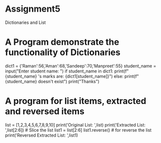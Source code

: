 # Assignment5
Dictionaries and List
# A Program demonstrate the functionality of Dictionaries
dict1 = {'Raman':56,'Aman':68,'Sandeep':70,'Manpreet':55}
student_name = input("Enter student name: ")
if student_name in dict1:
    print(f"{student_name} 's marks are: {dict1[student_name]}")
else:
    print(f"{student_name} doesn't exist")
print("Thanks")

# A program for list items, extracted and reversed items
list = [1,2,3,4,5,6,7,8,9,10]
print('Original List: ',list)
print('Extracted List: ',list[2:6]) # Slice the list
list1 = list[2:6]
list1.reverse() # for reverse the list
print('Reversed Extracted List: ',list1)

